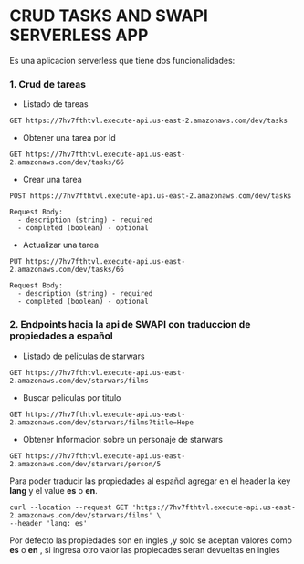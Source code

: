 

# CRUD TASKS AND SWAPI SERVERLESS APP

Es una aplicacion serverless que tiene dos funcionalidades:

### 1. Crud de tareas

  - Listado de tareas
  ```
  GET https://7hv7fthtvl.execute-api.us-east-2.amazonaws.com/dev/tasks
  ```
   - Obtener una tarea por Id
  ```
  GET https://7hv7fthtvl.execute-api.us-east-2.amazonaws.com/dev/tasks/66
  ```

   - Crear una tarea
  ```
  POST https://7hv7fthtvl.execute-api.us-east-2.amazonaws.com/dev/tasks
  
  Request Body:
    - description (string) - required
    - completed (boolean) - optional
  ```
  


   - Actualizar una tarea
  ```
  PUT https://7hv7fthtvl.execute-api.us-east-2.amazonaws.com/dev/tasks/66
  
  Request Body:
    - description (string) - required
    - completed (boolean) - optional
  ```

### 2. Endpoints hacia la api de SWAPI con traduccion de propiedades a español 

  - Listado de peliculas de starwars 
  ```
  GET https://7hv7fthtvl.execute-api.us-east-2.amazonaws.com/dev/starwars/films
  ```
   - Buscar peliculas por titulo
  ```
  GET https://7hv7fthtvl.execute-api.us-east-2.amazonaws.com/dev/starwars/films?title=Hope
  ```
   - Obtener Informacion sobre un personaje de starwars
  ```
  GET https://7hv7fthtvl.execute-api.us-east-2.amazonaws.com/dev/starwars/person/5
  ```
  Para poder traducir las propiedades al español agregar en el header la key **lang** y el value **es** o **en**.
  
  ```
  curl --location --request GET 'https://7hv7fthtvl.execute-api.us-east-2.amazonaws.com/dev/starwars/films' \
--header 'lang: es'
  ```
Por defecto las propiedades son en ingles ,y solo se aceptan valores como **es** o **en** , si ingresa otro valor las propiedades seran devueltas en ingles

